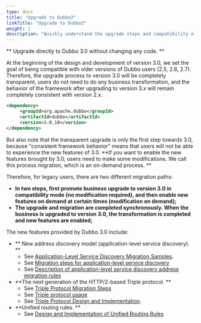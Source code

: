 ```yaml
---
type: docs
title: "Upgrade to Dubbo3"
linkTitle: "Upgrade to Dubbo3"
weight: 1
description: "Quickly understand the upgrade steps and compatibility of Dubbo 3"
---
```


** Upgrade directly to Dubbo 3.0 without changing any code. **

At the beginning of the design and development of version 3.0, we set the goal of being compatible with older versions of Dubbo users (2.5, 2.6, 2.7). Therefore, the upgrade process to version 3.0 will be completely transparent, users do not need to do any business transformation, and the behavior of the framework after upgrading to version 3.x will remain completely consistent with version 2.x.

```xml
<dependency>
     <groupId>org.apache.dubbo</groupId>
     <artifactId>dubbo</artifactId>
     <version>3.0.10</version>
</dependency>
```


But also note that the transparent upgrade is only the first step towards 3.0, because "consistent framework behavior" means that users will not be able to experience the new features of 3.0. **If you want to enable the new features brought by 3.0, users need to make some modifications. We call this process migration, which is an on-demand process. **



Therefore, for legacy users, there are two different migration paths:

* **In two steps, first promote business upgrade to version 3.0 in compatibility mode (no modification required), and then enable new features on demand at certain times (modification on demand);**
* **The upgrade and migration are completed synchronously. When the business is upgraded to version 3.0, the transformation is completed and new features are enabled;**



The new features provided by Dubbo 3.0 include:

* ** New address discovery model (application-level service discovery). **
  * See [Application-Level Service Discovery Migration Samples](/en/docs3-v2/java-sdk/upgrades-and-compatibility/service-discovery/service-discovery-samples/).
  * See [Migration steps for application-level service discovery](/en/docs3-v2/java-sdk/upgrades-and-compatibility/service-discovery/migration-service-discovery/)
  * See [Description of application-level service discovery address migration rules](/en/docs3-v2/java-sdk/upgrades-and-compatibility/service-discovery/service-discovery-rule/)
* **The next generation of the HTTP/2-based Triple protocol. **
  * See [Triple Protocol Migration Steps](/en/docs3-v2/java-sdk/upgrades-and-compatibility/migration-triple/)
  * See [Triple protocol usage](/en/docs3-v2/java-sdk/reference-manual/protocol/triple/guide/)
  * See [Triple Protocol Design and Implementation](/en/docs3-v2/java-sdk/reference-manual/protocol/triple/overview/).
* **Unified routing rules. **
  * See [Design and Implementation of Unified Routing Rules](/en/docs3-v2/java-sdk/advanced-features-and-usage/traffic/mesh-style/)